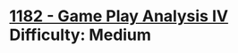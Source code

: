 # [1182 - Game Play Analysis IV](https://leetcode.com/problems/game-play-analysis-iv/) </br> Difficulty: Medium